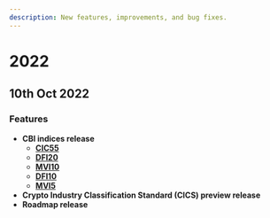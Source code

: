```yaml
---
description: New features, improvements, and bug fixes.
---
```


# 2022

## 10th Oct 2022

### Features

* **CBI indices release**
  * ****[**CIC55**](https://www.cypherbabel.com/cic55)****
  * ****[**DFI20**](https://www.cypherbabel.com/dfi20)****
  * ****[**MVI10**](https://www.cypherbabel.com/mvi10)****
  * ****[**DFI10**](https://www.cypherbabel.com/dfi10)****
  * ****[**MVI5**](https://www.cypherbabel.com/mvi5)****
* **Crypto Industry Classification Standard (CICS) preview release**
* **Roadmap release**
